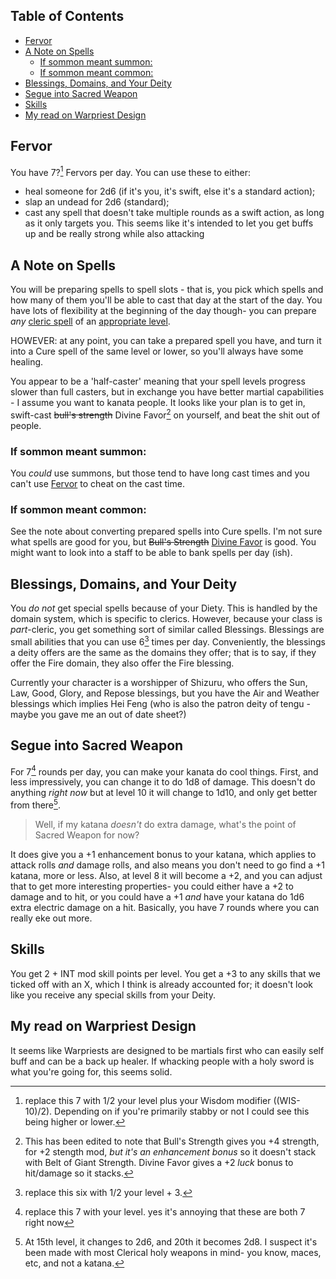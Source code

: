 ## Table of Contents <!-- omit in toc -->
- [Fervor](#fervor)
- [A Note on Spells](#a-note-on-spells)
  - [If sommon meant summon:](#if-sommon-meant-summon)
  - [If sommon meant common:](#if-sommon-meant-common)
- [Blessings, Domains,  and Your Deity](#blessings-domains--and-your-deity)
- [Segue into Sacred Weapon](#segue-into-sacred-weapon)
- [Skills](#skills)
- [My read on Warpriest Design](#my-read-on-warpriest-design)

## Fervor
You have 7?[^1] Fervors per day. You can use these to either: 
- heal someone for 2d6 (if it's you, it's swift, else it's a standard action);
- slap an undead for 2d6 (standard);
- cast any spell that doesn't take multiple rounds as a swift action, as long as it only targets you. 
This seems like it's intended to let you get buffs up and be really strong while also attacking

## A Note on Spells
You will be preparing spells to spell slots - that is, you pick which spells and how many of them you'll be able to cast that day at the start of the day. You have lots of flexibility at the beginning of the day though- you can prepare *any* [cleric spell](https://www.aonprd.com/Spells.aspx?Class=Cleric) of an [appropriate level]().

HOWEVER: at any point, you can take a prepared spell you have, and turn it into a Cure spell of the same level or lower, so you'll always have some healing.

You appear to be a 'half-caster' meaning that your spell levels progress slower than full casters, but in exchange you have better martial capabilities - I assume you want to kanata people.
It looks like your plan is to get in, swift-cast ~~bull's strength~~ Divine Favor[^4] on yourself, and beat the shit out of people. 

### If sommon meant summon:
  You *could* use summons, but those tend to have long cast times and you can't use [Fervor](#fervor) to cheat on the cast time.
### If sommon meant common:
  See the note about converting prepared spells into Cure spells. I'm not sure what spells are good for you, but ~~Bull's Strength~~ [Divine Favor](https://www.aonprd.com/SpellDisplay.aspx?ItemName=Divine%20Favor) is good. You might want to look into a staff to be able to bank spells per day (ish).

## Blessings, Domains,  and Your Deity
You *do not* get special spells because of your Diety. This is handled by the domain system, which is specific to clerics. However, because your class is *part*-cleric, you get something sort of similar called Blessings. Blessings are small abilities that you can use 6[^5] times per day. Conveniently, the blessings a deity offers are the same as the domains they offer; that is to say, if they offer the Fire domain, they also offer the Fire blessing.

Currently your character is a worshipper of Shizuru, who offers the Sun, Law, Good, Glory, and Repose blessings, but you have the Air and Weather blessings which implies Hei Feng (who is also the patron deity of tengu - maybe you gave me an out of date sheet?)

## Segue into Sacred Weapon
For 7[^2] rounds per day, you can make your kanata do cool things. First, and less impressively, you can change it to do 1d8 of damage. This doesn't do anything *right now* but at level 10 it will change to 1d10, and only get better from there[^3].
> Well, if my katana *doesn't* do extra damage, what's the point of Sacred Weapon for now?

It does give you a +1 enhancement bonus to your katana, which applies to attack rolls *and* damage rolls, and also means you don't need to go find a +1 katana, more or less. Also, at level 8 it will become a +2, and you can adjust that to get more interesting properties- you could either have a +2 to damage and to hit, or you could have a +1 *and* have your katana do 1d6 extra electric damage on a hit. Basically, you have 7 rounds where you can really eke out more.

## Skills
You get 2 + INT mod skill points per level. You get a +3 to any skills that we ticked off with an X, which I think is already accounted for; it doesn't look like you receive any special skills from your Deity.

## My read on Warpriest Design
It seems like Warpriests are designed to be martials first who can easily self buff and can be a back up healer. If whacking people with a holy sword is what you're going for, this seems solid.

[^1]: replace this 7 with 1/2 your level plus your Wisdom modifier ((WIS-10)/2). Depending on if you're primarily stabby or not I could see this being higher or lower.

[^4]: This has been edited to note that Bull's Strength gives you +4 strength, for +2 stength mod, *but it's an enhancement bonus* so it doesn't stack with Belt of Giant Strength. Divine Favor gives a +2 *luck* bonus to hit/damage so it stacks.

[^2]: replace this 7 with your level. yes it's annoying that these are both 7 right now

[^3]: At 15th level, it changes to 2d6, and 20th it becomes 2d8. I suspect it's been made with most Clerical holy weapons in mind- you know, maces, etc, and not a katana.

[^5]: replace this six with 1/2 your level + 3.
